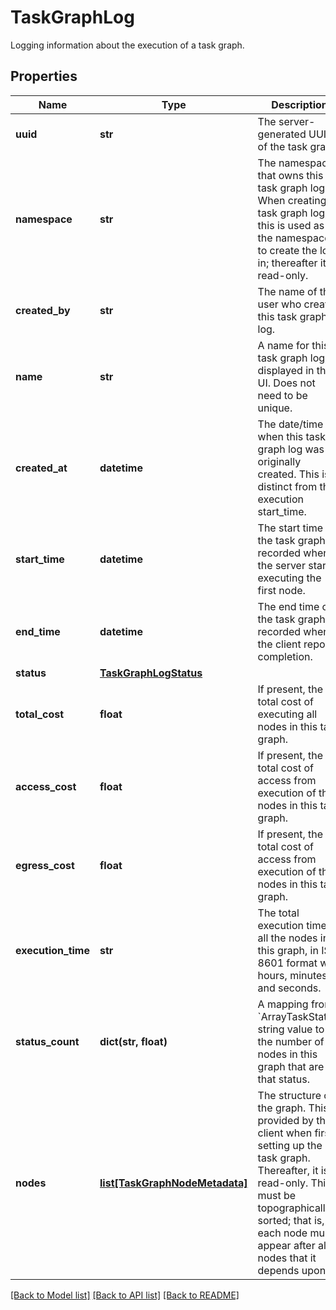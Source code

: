 # TaskGraphLog

Logging information about the execution of a task graph.

## Properties
Name | Type | Description | Notes
------------ | ------------- | ------------- | -------------
**uuid** | **str** | The server-generated UUID of the task graph. | [optional] [readonly] 
**namespace** | **str** | The namespace that owns this task graph log. When creating a task graph log, this is used as the namespace to create the log in; thereafter it is read-only.  | [optional] 
**created_by** | **str** | The name of the user who created this task graph log. | [optional] [readonly] 
**name** | **str** | A name for this task graph log, displayed in the UI. Does not need to be unique.  | [optional] 
**created_at** | **datetime** | The date/time when this task graph log was originally created. This is distinct from the execution start_time.  | [optional] [readonly] 
**start_time** | **datetime** | The start time of the task graph, recorded when the server starts executing the first node.  | [optional] [readonly] 
**end_time** | **datetime** | The end time of the task graph, recorded when the client reports completion.  | [optional] [readonly] 
**status** | [**TaskGraphLogStatus**](TaskGraphLogStatus.md) |  | [optional] 
**total_cost** | **float** | If present, the total cost of executing all nodes in this task graph.  | [optional] 
**access_cost** | **float** | If present, the total cost of access from execution of the nodes in this task graph.  | [optional] 
**egress_cost** | **float** | If present, the total cost of access from execution of the nodes in this task graph.  | [optional] 
**execution_time** | **str** | The total execution time of all the nodes in this graph, in ISO 8601 format with hours, minutes, and seconds.  | [optional] 
**status_count** | **dict(str, float)** | A mapping from &#x60;ArrayTaskStatus&#x60; string value to the number of nodes in this graph that are in that status.  | [optional] 
**nodes** | [**list[TaskGraphNodeMetadata]**](TaskGraphNodeMetadata.md) | The structure of the graph. This is provided by the client when first setting up the task graph. Thereafter, it is read-only. This must be topographically sorted; that is, each node must appear after all nodes that it depends upon.  | [optional] 

[[Back to Model list]](../README.md#documentation-for-models) [[Back to API list]](../README.md#documentation-for-api-endpoints) [[Back to README]](../README.md)


